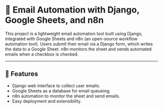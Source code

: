 # 📧 Email Automation with Django, Google Sheets, and n8n

This project is a lightweight email automation tool built using Django, integrated with Google Sheets and n8n (an open-source workflow automation tool). Users submit their email via a Django form, which writes the data to a Google Sheet. n8n monitors the sheet and sends automated emails when a checkbox is checked.

---

## 🚀 Features

- Django web interface to collect user emails.
- Google Sheets as a database for email queueing.
- n8n automation to monitor the sheet and send emails.
- Easy deployment and extensibility.





